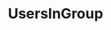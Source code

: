 ---
name: UsersInGroup
title: UsersInGroup
description: Fetch a list of users in a group
version: 0.2.3
parameters:
  - import: UserGroupName
example: |
    using System;
    using System.Collections.Generic;//due to List usage
    public class CPHInline
    {
        public bool Execute()
        {
            //Define the groupname you want to add the user to
            string groupName = "Test Group";
            
            //Get List of GroupUsers
            List<GroupUser> groupUsers = CPH.UsersInGroup(groupName);

            //Write each user of group into logs example
            foreach(GroupUser userInfo in groupUsers)
            {
                //user name of current user
                string user = userInfo.Username;
                //platform type of current user
                string userType = userInfo.Type;
                
                CPH.LogInfo($"Username: {user}, Platform: {userType}");
            }
            return true;
        }
    }
---